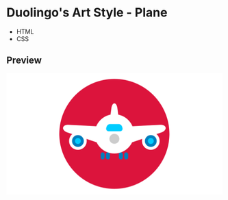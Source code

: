 # Duolingo's Art Style - Plane

- HTML
- CSS

## Preview

<p align="center">
    <img src="preview.png" alt="Preview">
</p>
